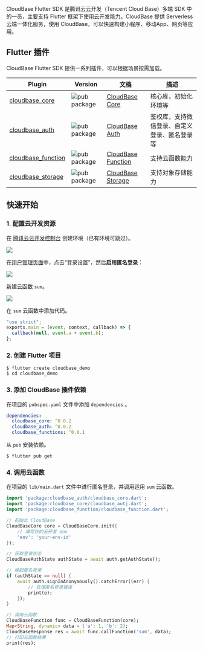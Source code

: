 CloudBase Flutter SDK 是腾讯云云开发（Tencent Cloud Base）多端 SDK 中的一员，主要支持 Flutter 框架下使用云开发能力。CloudBase 提供 Serverless 云端一体化服务，使用 CloudBase，可以快速构建小程序、移动App、网页等应用。

## Flutter 插件

CloudBase Flutter SDK 提供一系列插件，可以根据场景按需加载。

| Plugin                             | Version                        | 文档                               | 描述
| ---------------------------------- | ------------------------------ | ---------------------------------- | ----------------------
| [cloudbase_core][core_pub]         | ![pub package][core_badge]     | [CloudBase Core][core_doc]         | 核心库，初始化环境等
| [cloudbase_auth][auth_pub]         | ![pub package][auth_badge]     | [CloudBase Auth][auth_doc]         | 鉴权库，支持微信登录、自定义登录、匿名登录等
| [cloudbase_function][function_pub] | ![pub package][function_badge] | [CloudBase Function][function_doc] | 支持云函数能力
| [cloudbase_storage][storage_pub]   | ![pub package][storage_badge]  | [CloudBase Storage][storage_doc]   | 支持对象存储能力

[core_pub]: https://pub.dartlang.org/packages/cloudbase_core
[auth_pub]: https://pub.dartlang.org/packages/cloudbase_auth
[function_pub]: https://pub.dartlang.org/packages/cloudbase_function
[storage_pub]: https://pub.dartlang.org/packages/cloudbase_storage
[core_badge]: https://img.shields.io/pub/v/cloudbase_core
[auth_badge]: https://img.shields.io/pub/v/cloudbase_auth
[function_badge]: https://img.shields.io/pub/v/cloudbase_function
[storage_badge]: https://img.shields.io/pub/v/cloudbase_storage
[core_doc]: ./packages/cloudbase_core/README.md
[auth_doc]: ./packages/cloudbase_auth/README.md
[function_doc]: ./packages/cloudbase_function/README.md
[storage_doc]: ./packages/cloudbase_storage/README.md

## 快速开始

### 1. 配置云开发资源

在 [腾讯云云开发控制台](https://console.cloud.tencent.com/tcb) 创建环境（已有环境可跳过）。

<img src="https://tencentcloudbase.github.io/flutter/env/1.png">

在[用户管理页面](https://console.cloud.tencent.com/tcb/user)中，点击“登录设置”，然后**启用匿名登录**：

<img src="https://tencentcloudbase.github.io/flutter/auth/1.png">

新建云函数 `sum`。

<img src="https://tencentcloudbase.github.io/flutter/env/2.png">

在 `sum` 云函数中添加代码。

```js
"use strict";
exports.main = (event, context, callback) => {
  callback(null, event.a + event.b);
};
```

### 2. 创建 Flutter 项目

```shell
$ flutter create cloudbase_demo
$ cd cloudbase_demo
```

### 3. 添加 CloudBase 插件依赖

在项目的 `pubspec.yaml` 文件中添加 `dependencies` 。

```yaml
dependencies:
  cloudbase_core: ^0.0.2
  cloudbase_auth: ^0.0.2
  cloudbase_functions: ^0.0.1
```

从 `pub` 安装依赖。

```shell
$ flutter pub get
```

### 4. 调用云函数

在项目的 `lib/main.dart` 文件中进行匿名登录，并调用运用 `sum` 云函数。

```dart
import 'package:cloudbase_auth/cloudbase_core.dart';
import 'package:cloudbase_core/cloudbase_autj.dart';
import 'package:cloudbase_function/cloudbase_function.dart';

// 初始化 CloudBase
CloudBaseCore core = CloudBaseCore.init({
    // 填写你的云开发 env
    'env': 'your-env-id'
});

// 获取登录状态
CloudBaseAuthState authState = await auth.getAuthState();

// 唤起匿名登录
if (authState == null) {
    await auth.signInAnonymously().catchError((err) {
        // 处理匿名登录错误
        print(e);
    });
}

// 调用云函数
CloudBaseFunction func = CloudBaseFunction(core);
Map<String, dynamic> data = {'a': 1, 'b': 2};
CloudBaseResponse res = await func.callFunction('sum', data);
// 打印云函数结果
print(res);
```
